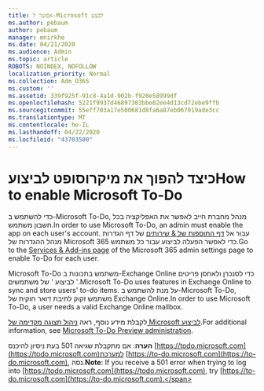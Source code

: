 ```yaml
---
title: אפשר ל-Microsoft לבצע
ms.author: pebaum
author: pebaum
manager: mnirkhe
ms.date: 04/21/2020
ms.audience: Admin
ms.topic: article
ROBOTS: NOINDEX, NOFOLLOW
localization_priority: Normal
ms.collection: Adm_O365
ms.custom: ''
ms.assetid: 339f925f-91c8-4a1d-902b-f920e58999df
ms.openlocfilehash: 5221f9937d46897303bbe02ee4d13cd72ebe9ffb
ms.sourcegitcommit: 55eff703a17e500681d8fa6a87eb067019ade3cc
ms.translationtype: MT
ms.contentlocale: he-IL
ms.lasthandoff: 04/22/2020
ms.locfileid: "43703500"
---
```

# <a name="how-to-enable-microsoft-to-do"></a><span data-ttu-id="57d5f-102">כיצד להפוך את מיקרוסופט לביצוע</span><span class="sxs-lookup"><span data-stu-id="57d5f-102">How to enable Microsoft To-Do</span></span>

<span data-ttu-id="57d5f-103">כדי להשתמש ב-Microsoft To-Do, מנהל מחברת חייב לאפשר את האפליקציה בכל חשבון משתמש.</span><span class="sxs-lookup"><span data-stu-id="57d5f-103">In order to use Microsoft To-Do, an admin must enable the app on each user's account.</span></span> <span data-ttu-id="57d5f-104">עבור אל [דף התוספות של &amp; שירותים](https://portal.office.com/adminportal/home#/Settings/ServicesAndAddIns) של דף הגדרות מנהל ההגדרות של Microsoft 365 כדי לאפשר הפעלה לביצוע עבור כל משתמש.</span><span class="sxs-lookup"><span data-stu-id="57d5f-104">Go to the [Services &amp; Add-ins page](https://portal.office.com/adminportal/home#/Settings/ServicesAndAddIns) of the Microsoft 365 admin settings page to enable To-Do for each user.</span></span>
  
<span data-ttu-id="57d5f-105">Microsoft To-Do משתמש בתכונות ב-Exchange Online כדי לסנכרן ולאחסן פריטים ' לביצוע ' של משתמשים.</span><span class="sxs-lookup"><span data-stu-id="57d5f-105">Microsoft To-Do uses features in Exchange Online to sync and store users' to-do items.</span></span> <span data-ttu-id="57d5f-106">על מנת להשתמש ב-Microsoft To-Do, משתמש זקוק לתיבת דואר חוקית של Exchange Online.</span><span class="sxs-lookup"><span data-stu-id="57d5f-106">In order to use Microsoft To-Do, a user needs a valid Exchange Online mailbox.</span></span>
  
<span data-ttu-id="57d5f-107">לקבלת מידע נוסף, ראה [ניהול תצוגה מקדימה של Microsoft לביצוע](https://support.office.com/article/490c1a8c-2333-4952-8125-841afadb9620.aspx).</span><span class="sxs-lookup"><span data-stu-id="57d5f-107">For additional information, see [Microsoft To-Do Preview administration](https://support.office.com/article/490c1a8c-2333-4952-8125-841afadb9620.aspx).</span></span>
  
 <span data-ttu-id="57d5f-108">**הערה**: אם מתקבלת שגיאה 501 בעת ניסיון להיכנס [https://todo.microsoft.com](https://todo.microsoft.com)למערכת [https://to-do.microsoft.com](https://to-do.microsoft.com), נסה.</span><span class="sxs-lookup"><span data-stu-id="57d5f-108">**Note**: If you receive a 501 error when trying to log into [https://todo.microsoft.com](https://todo.microsoft.com), try [https://to-do.microsoft.com](https://to-do.microsoft.com).</span></span>
  

